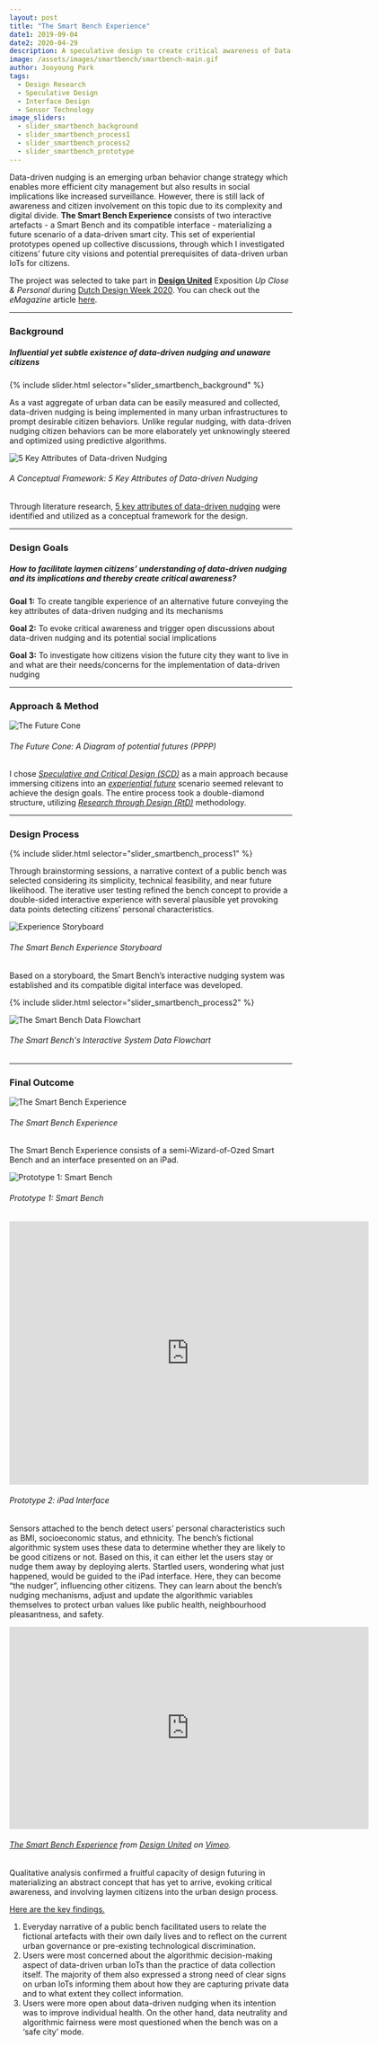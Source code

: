 ```yaml
---
layout: post
title: "The Smart Bench Experience"
date1: 2019-09-04
date2: 2020-04-29
description: A speculative design to create critical awareness of Data-driven Nudging in the Smart City
image: /assets/images/smartbench/smartbench-main.gif
author: Jooyoung Park
tags: 
  - Design Research
  - Speculative Design
  - Interface Design
  - Sensor Technology
image_sliders:
  - slider_smartbench_background
  - slider_smartbench_process1
  - slider_smartbench_process2
  - slider_smartbench_prototype
---
```

Data-driven nudging is an emerging urban behavior change strategy which enables more efficient city management but also results in social implications like increased surveillance. However, there is still lack of awareness and citizen involvement on this topic due to its complexity and digital divide. **The Smart Bench Experience** consists of two interactive artefacts - a Smart Bench and its compatible interface - materializing a future scenario of a data-driven smart city. This set of experiential prototypes opened up collective discussions, through which I investigated citizens’ future city visions and potential prerequisites of data-driven urban IoTs for citizens.

The project was selected to take part in **<a href="https://ddw.nl/en/video/79/design-united-silent-power" target="_blank">Design United</a>** Exposition *Up Close & Personal* during <a href="https://ddw.nl/" target="_blank">Dutch Design Week 2020</a>. You can check out the *eMagazine* article <a href="https://2020.design-united.nl/day-4-silent-power/the-smart-bench-experience/" target="_blank">here</a>.

<hr/>

### Background
<!-- &nbsp; -->
##### *Influential yet subtle existence of data-driven nudging and unaware citizens*

{% include slider.html selector="slider_smartbench_background" %}

As a vast aggregate of urban data can be easily measured and collected, data-driven nudging is being implemented in many urban infrastructures to prompt desirable citizen behaviors. Unlike regular nudging, with data-driven nudging citizen behaviors can be more elaborately yet unknowingly steered and optimized using predictive algorithms. 

![5 Key Attributes of Data-driven Nudging](/assets/images/smartbench/conceptual_framework.jpg)
###### *A Conceptual Framework: 5 Key Attributes of Data-driven Nudging*

Through literature research, <ins>5 key attributes of data-driven nudging</ins> were identified and utilized as a conceptual framework for the design.

<hr/>

### Design Goals

##### *How to facilitate laymen citizens’ understanding of data-driven nudging and its implications and thereby create critical awareness?*
**Goal 1:** To create tangible experience of an alternative future conveying the key attributes of data-driven nudging and its mechanisms

**Goal 2:** To evoke critical awareness and trigger open discussions about data-driven nudging and its potential social implications

**Goal 3:** To investigate how citizens vision the future city they want to live in and what are their needs/concerns for the implementation of data-driven nudging
<hr/>

### Approach & Method

<!-- ![The Future Cone](/assets/images/smartbench/future-cone.jpg) -->
![The Future Cone](/assets/images/smartbench/scd.png)
###### *The Future Cone: A Diagram of potential futures (PPPP)*

I chose *<a href="https://speculativeedu.eu/about/" target="_blank">Speculative and Critical Design (SCD)</a>* as a main approach because immersing citizens into an *<a href="https://futuryst.blogspot.com/2018/10/experiential-futures-brief-outline.html" target="_blank">experiential future</a>* scenario seemed relevant to achieve the design goals. The entire process took a double-diamond structure, utilizing *<a href="https://www.interaction-design.org/literature/book/the-encyclopedia-of-human-computer-interaction-2nd-ed/research-through-design" target="_blank">Research through Design (RtD)</a>* methodology.
<hr/>

### Design Process

{% include slider.html selector="slider_smartbench_process1" %}

Through brainstorming sessions, a narrative context of a public bench was selected considering its simplicity, technical feasibility, and near future likelihood. The iterative user testing refined the bench concept to provide a double-sided interactive experience with several plausible yet provoking data points detecting citizens’ personal characteristics. 

![Experience Storyboard](/assets/images/smartbench/3_2storyboard.jpg)
###### *The Smart Bench Experience Storyboard*

Based on a storyboard, the Smart Bench’s interactive nudging system was established and its compatible digital interface was developed.

{% include slider.html selector="slider_smartbench_process2" %}

![The Smart Bench Data Flowchart](/assets/images/smartbench/process_dataflowchart.png)
###### *The Smart Bench's Interactive System Data Flowchart*

<hr/>

### Final Outcome

![The Smart Bench Experience](/assets/images/smartbench/outcome-1smartbench.bmp)
###### *The Smart Bench Experience*

The Smart Bench Experience consists of a semi-Wizard-of-Ozed Smart Bench and an interface presented on an iPad. 

![Prototype 1: Smart Bench](/assets/images/smartbench/2bench.jpg)
###### *Prototype 1: Smart Bench*
<iframe src="https://player.vimeo.com/video/399715650" width="640" height="469" frameborder="0" allow="autoplay; fullscreen; picture-in-picture" allowfullscreen></iframe>

###### *Prototype 2: iPad Interface*

Sensors attached to the bench detect users’ personal characteristics such as BMI, socioeconomic status, and ethnicity. The bench’s fictional algorithmic system uses these data to determine whether they are likely to be good citizens or not. Based on this, it can either let the users stay or nudge them away by deploying alerts. Startled users, wondering what just happened, would be guided to the iPad interface. Here, they can become “the nudger”, influencing other citizens. They can learn about the bench’s nudging mechanisms, adjust and update the algorithmic variables themselves to protect urban values like public health, neighbourhood pleasantness, and safety. 

<iframe src="https://player.vimeo.com/video/468340179?title=0&byline=0&portrait=0" width="640" height="360" frameborder="0" allow="autoplay; fullscreen; picture-in-picture" allowfullscreen></iframe>
<h6><a href="https://vimeo.com/468340179">The Smart Bench Experience</a> from <a href="https://vimeo.com/user123745452">Design United</a> on <a href="https://vimeo.com">Vimeo</a>.</h6>

Qualitative analysis confirmed a fruitful capacity of design futuring in materializing an abstract concept that has yet to arrive, evoking critical awareness, and involving laymen citizens into the urban design process. 

<ins>Here are the key findings.</ins>

1. Everyday narrative of a public bench facilitated users to relate the fictional artefacts with their own daily lives and to reflect on the current urban governance or pre-existing technological discrimination.
2. Users were most concerned about the algorithmic decision-making aspect of data-driven urban IoTs than the practice of data collection itself. The majority of them also expressed a strong need of clear signs on urban IoTs informing them about how they are capturing private data and to what extent they collect information.
3. Users were more open about data-driven nudging when its intention was to improve individual health. On the other hand, data neutrality and algorithmic fairness were most questioned when the bench was on a ‘safe city’ mode.

<!-- <blockquote>
  <p>“It seems like this bench wants to incorporate other categories of people into the normal category. It only treats ‘normal’ people as an individual.”</p>
  <cite>P6</cite>
</blockquote>
<blockquote>
  <p>“It seems that this algorithmic system is a reflective system of the society. I would go against this system because it looks like it is supporting racism.”</p>
  <cite>P2</cite>
</blockquote> -->

 




